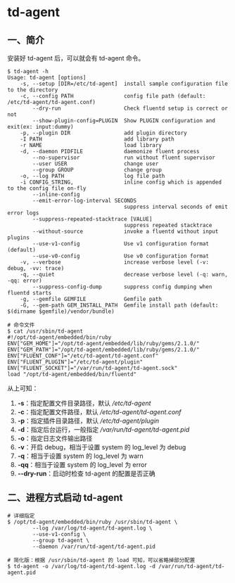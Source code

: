 # td-agent
## 一、简介
安装好 td-agent 后，可以就会有 td-agent 命令。
```
$ td-agent -h
Usage: td-agent [options]
    -s, --setup [DIR=/etc/td-agent]  install sample configuration file to the directory
    -c, --config PATH                config file path (default: /etc/td-agent/td-agent.conf)
        --dry-run                    Check fluentd setup is correct or not
        --show-plugin-config=PLUGIN  Show PLUGIN configuration and exit(ex: input:dummy)
    -p, --plugin DIR                 add plugin directory
    -I PATH                          add library path
    -r NAME                          load library
    -d, --daemon PIDFILE             daemonize fluent process
        --no-supervisor              run without fluent supervisor
        --user USER                  change user
        --group GROUP                change group
    -o, --log PATH                   log file path
    -i CONFIG_STRING,                inline config which is appended to the config file on-fly
        --inline-config
        --emit-error-log-interval SECONDS
                                     suppress interval seconds of emit error logs
        --suppress-repeated-stacktrace [VALUE]
                                     suppress repeated stacktrace
        --without-source             invoke a fluentd without input plugins
        --use-v1-config              Use v1 configuration format (default)
        --use-v0-config              Use v0 configuration format
    -v, --verbose                    increase verbose level (-v: debug, -vv: trace)
    -q, --quiet                      decrease verbose level (-q: warn, -qq: error)
        --suppress-config-dump       suppress config dumping when fluentd starts
    -g, --gemfile GEMFILE            Gemfile path
    -G, --gem-path GEM_INSTALL_PATH  Gemfile install path (default: $(dirname $gemfile)/vendor/bundle)

# 命令文件
$ cat /usr/sbin/td-agent
#!/opt/td-agent/embedded/bin/ruby
ENV["GEM_HOME"]="/opt/td-agent/embedded/lib/ruby/gems/2.1.0/"
ENV["GEM_PATH"]="/opt/td-agent/embedded/lib/ruby/gems/2.1.0/"
ENV["FLUENT_CONF"]="/etc/td-agent/td-agent.conf"
ENV["FLUENT_PLUGIN"]="/etc/td-agent/plugin"
ENV["FLUENT_SOCKET"]="/var/run/td-agent/td-agent.sock"
load "/opt/td-agent/embedded/bin/fluentd"
```

从上可知：
1. **-s**：指定配置文件目录路径，默认 _/etc/td-agent_
2. **-c**：指定配置文件路径，默认 _/etc/td-agent/td-agent.conf_
3. **-p**：指定插件目录路径，默认 _/etc/td-agent/plugin_
4. **-d**：指定后台运行，一般指定 _/var/run/td-agent/td-agent.pid_
5. **-o**：指定日志文件输出路径
6. **-v**：开启 debug，相当于设置 system 的 log\_level 为 debug
7. **-q**：相当于设置 system 的 log\_level 为 warn
8. **-qq**：相当于设置 system 的 log\_level 为 error
9. **--dry-run**：启动时检查 td-agent 的配置是否正确

## 二、进程方式启动 td-agent

```
# 详细指定
$ /opt/td-agent/embedded/bin/ruby /usr/sbin/td-agent \
        --log /var/log/td-agent/td-agent.log \
        --use-v1-config \
        --group td-agent \
        --daemon /var/run/td-agent/td-agent.pid

# 简化版：根据 /usr/sbin/td-agent 的 load 可知，可以省略掉部分配置
$ td-agent -o /var/log/td-agent/td-agent.log -d /var/run/td-agent/td-agent.pid
```